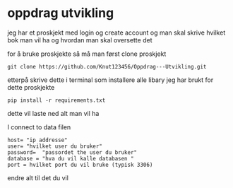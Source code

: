 # oppdrag utvikling 
jeg har et proskjekt med login og create account og man skal skrive hvilket bok man vil ha og hvordan man skal oversette det

for å bruke proskjekte så må man først clone proskjekt

`git clone https://github.com/Knut123456/Oppdrag---Utvikling.git`

etterpå skrive dette i terminal som installere alle libary jeg har brukt for dette proskjekte

`pip install -r requirements.txt`

dette vil laste ned alt man vil ha 

I connect to data filen 

```
host= "ip addresse"
user= "hvilket user du bruker"
password=  "passordet the user du bruker" 
database = "hva du vil kalle databasen "
port = hvilket port du vil bruke (typisk 3306)
```

endre alt til det du vil






